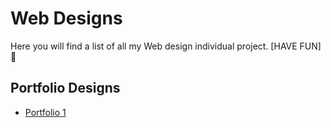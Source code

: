 # Web Designs

Here you will find a list of all my Web design individual project. [HAVE FUN] 🍹

## Portfolio Designs 
* [Portfolio 1](https://github.com/TendaiPhikiso/PortfolioDesign)
